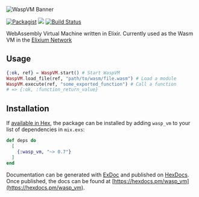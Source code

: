 ![WaspVM Banner](https://s3-us-west-2.amazonaws.com/elixium-assets/waspban.png)

[![Packagist](https://img.shields.io/badge/license-MIT-blue.svg)]()
[![](https://img.shields.io/hexpm/v/wasp_vm.svg)](https://hex.pm/packages/wasp_vm)
[![Build Status](https://travis-ci.org/ElixiumNetwork/WaspVM.svg?branch=master)](https://travis-ci.org/ElixiumNetwork/WaspVM)

WebAssembly Virtual Machine written in Elixir. Currently used as the Wasm VM in
the [Elixium Network](https://www.elixiumnetwork.org)

## Usage

```elixir
{:ok, ref} = WaspVM.start() # Start WaspVM
WaspVM.load_file(ref, "path/to/wasm/file.wasm") # Load a module
WaspVM.execute(ref, "some_exported_function") # Call a function
# => {:ok, :function_return_value}
```

## Installation

If [available in Hex](https://hex.pm/docs/publish), the package can be installed
by adding `wasp_vm` to your list of dependencies in `mix.exs`:

```elixir
def deps do
  [
    {:wasp_vm, "~> 0.7"}
  ]
end
```

Documentation can be generated with [ExDoc](https://github.com/elixir-lang/ex_doc)
and published on [HexDocs](https://hexdocs.pm). Once published, the docs can
be found at [https://hexdocs.pm/wasp_vm](https://hexdocs.pm/wasp_vm).
